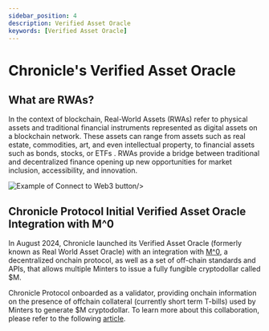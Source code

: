 ```yaml
---
sidebar_position: 4
description: Verified Asset Oracle
keywords: [Verified Asset Oracle]
---
```


# Chronicle's Verified Asset Oracle
## What are RWAs?

In the context of blockchain, Real-World Assets (RWAs) refer to physical assets and traditional financial instruments represented as digital assets on a blockchain network. These assets can range from assets such as real estate, commodities, art, and even intellectual property, to financial assets such as bonds, stocks, or ETFs . RWAs provide a bridge between traditional and decentralized finance opening up new opportunities for market inclusion, accessibility, and innovation.

<div style={{textAlign: 'center'}}>
<img
    src="/img/Intro/Dive/rwa.png"
    alt="Example of Connect to Web3 button"
 
/>
</div>

## Chronicle Protocol Initial Verified Asset Oracle Integration with M^0

In August 2024, Chronicle launched its Verified Asset Oracle (formerly known as Real World Asset Oracle) with an integration with [M^0](https://www.m0.org/), a decentralized onchain protocol, as well as a set of off-chain standards and APIs, that allows multiple Minters to issue a fully fungible cryptodollar called $M.

Chronicle Protocol onboarded as a validator, providing onchain information on the presence of offchain collateral (currently short term T-bills) used by Minters to generate $M cryptodollar. To learn more about this collaboration, please refer to the following [article](https://chroniclelabs.org/blog/m-0-and-chronicle-raising-the-standard-in-collateral-verification-with-the-rwa-oracle).
